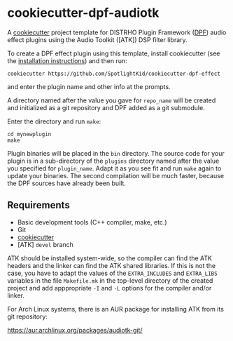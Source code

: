 cookiecutter-dpf-audiotk
========================

A [cookiecutter] project template for DISTRHO Plugin Framework ([DPF]) audio
effect plugins using the Audio Toolkit ([ATK]) DSP filter library.

To create a DPF effect plugin using this template, install cookiecutter (see
the [installation instructions]) and then run:

    cookiecutter https://github.com/SpotlightKid/cookiecutter-dpf-effect

and enter the plugin name and other info at the prompts.

A directory named after the value you gave for `repo_name` will be created
and initialized as a git repository and DPF added as a git submodule.

Enter the directory and run `make`:

    cd mynewplugin
    make

Plugin binaries will be placed in the `bin` directory. The source code for your
plugin is in a sub-directory of the `plugins` directory named after the value
you specified for `plugin_name`. Adapt it as you see fit and run `make` again
to update your binaries. The second compilation will be much faster, because
the DPF sources have already been built.


Requirements
------------

* Basic development tools (C++ compiler, make, etc.)
* Git
* [cookiecutter]
* [ATK] `devel` branch

ATK should be installed system-wide, so the compiler can find the ATK headers
and the linker can find the ATK shared libraries. If this is not the case, you
have to adapt the values of the `EXTRA_INCLUDES` and `EXTRA_LIBS` variables in
the file `Makefile.mk` in the top-level directory of the created project and
add apppropriate `-I` and `-L` options for the compiler and/or linker.

For Arch Linux systems, there is an AUR package for installing ATK from its
git repository:

https://aur.archlinux.org/packages/audiotk-git/


[cookiecutter]: https://github.com/audreyr/cookiecutter
[DPF]: https://github.com/DISTRHO/DPF
[AudioTK]: https://github.com/mbrucher/AudioTK
[installation instructions]: http://cookiecutter.readthedocs.org/en/latest/installation.html
